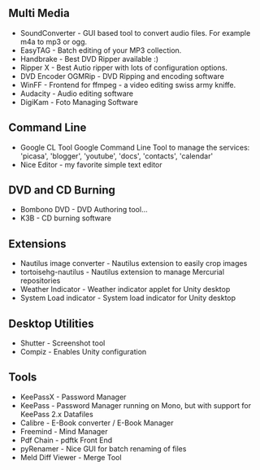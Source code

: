 ## Multi Media ##
  * SoundConverter - GUI based tool to convert audio files. For example m4a to mp3 or ogg.
  * EasyTAG - Batch editing of your MP3 collection.
  * Handbrake - Best DVD Ripper available :)
  * Ripper X - Best Autio ripper with lots of configuration options.
  * DVD Encoder OGMRip - DVD Ripping and encoding software
  * WinFF - Frontend for ffmpeg - a video editing swiss army kniffe.
  * Audacity - Audio editing software
  * DigiKam - Foto Managing Software

## Command Line ##
  * Google CL Tool Google Command Line Tool to manage the services: 'picasa', 'blogger', 'youtube', 'docs', 'contacts', 'calendar'
  * Nice Editor - my favorite simple text editor

## DVD and CD Burning ##
  * Bombono DVD - DVD Authoring tool...
  * K3B - CD burning software

## Extensions ##
  * Nautilus image converter - Nautilus extension to easily crop images
  * tortoisehg-nautilus - Nautilus extension to manage Mercurial repositories
  * Weather Indicator - Weather indicator applet for Unity desktop
  * System Load indicator - System load indicator for Unity desktop
## Desktop Utilities ##
  * Shutter - Screenshot tool
  * Compiz - Enables Unity configuration

## Tools ##
  * KeePassX - Password Manager
  * KeePass - Password Manager running on Mono, but with support for KeePass 2.x Datafiles
  * Calibre - E-Book converter / E-Book Manager
  * Freemind - Mind Manager
  * Pdf Chain - pdftk Front End
  * pyRenamer - Nice GUI for batch renaming of files
  * Meld Diff Viewer - Merge Tool